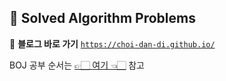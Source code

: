 ## 🐶 Solved Algorithm Problems

📎 **블로그 바로 가기**
[`https://choi-dan-di.github.io/`](https://choi-dan-di.github.io/)

BOJ 공부 순서는 [👉🏻 여기 👈🏻](https://github.com/tony9402/baekjoon) 참고
